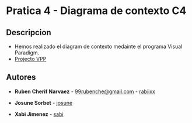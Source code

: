 # Pratica 4 - Diagrama de contexto C4

## Descripcion
* Hemos realizado el diagram de contexto medainte el programa Visual Paradigm.
* [Projecto VPP](https://github.com/rabiixx/ProyectoGestion/tree/master/DiagramaC4_VPP)

## Autores

* **Ruben Cherif Narvaez** - 99rubenche@gmail.com - [rabiixx](https://github.com/rabiixx)

* **Josune Sorbet** - [josune](https://github.com/josune99)

* **Xabi Jimenez** - [sabi](https://github.com/sabitopito)


